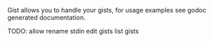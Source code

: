 Gist allows you to handle your gists, for usage examples see godoc generated documentation.

TODO:
allow rename stdin
edit gists
list gists

